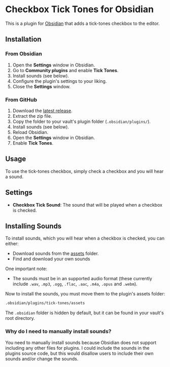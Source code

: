 # Checkbox Tick Tones for Obsidian

This is a plugin for [Obsidian](https://obsidian.md/) that adds a tick-tones checkbox to the editor.

## Installation

### From Obsidian

1. Open the **Settings** window in Obsidian.
2. Go to **Community plugins** and enable **Tick Tones**.
3. Install sounds (see below).
4. Configure the plugin's settings to your liking.
5. Close the **Settings** window.

### From GitHub

1. Download the [latest release](https://codeberg.org/DontBlameMe/Tick-Tones/releases/latest).
2. Extract the zip file.
3. Copy the folder to your vault's plugin folder (`.obsidian/plugins/`).
4. Install sounds (see below).
5. Reload Obsidian.
6. Open the **Settings** window in Obsidian.
7. Enable **Tick Tones**.

## Usage

To use the tick-tones checkbox, simply check a checkbox and you will hear a sound.

## Settings

- **Checkbox Tick Sound**: The sound that will be played when a checkbox is checked.

## Installing Sounds

To install sounds, which you will hear when a checkbox is checked, you can either:

- Download sounds from the [assets](https://github.com/DontBlameMe99/Tick-Tones/tree/master/assets) folder.
- Find and download your own sounds

One important note:

- The sounds must be in an supported audio format (these currently include `.wav`, `.mp3`, `.ogg`, `.flac`, `.aac`, `.m4a`, `.opus` and `.webm`).

Now to install the sounds, you must move them to the plugin's assets folder:

```bash
.obsidian/plugins/tick-tones/assets
```

The `.obsidian` folder is hidden by default, but it can be found in your vault's root directory.

### Why do I need to manually install sounds?

You need to manually install sounds because Obsidian does not support including any other files for plugins.
I could include the sounds in the plugins source code, but this would disallow users to include their own sounds and/or change the sounds.
